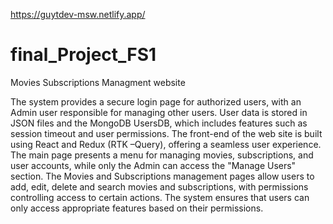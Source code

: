 https://guytdev-msw.netlify.app/
# final_Project_FS1
Movies Subscriptions Managment website

The system provides a secure login page for authorized users, with an Admin user responsible for managing other users. User data is stored in JSON files and the MongoDB UsersDB, which includes features such as session timeout and user permissions.
The front-end of the web site is built using React and Redux (RTK –Query), offering a seamless user experience. The main page presents a menu for managing movies, subscriptions, and user accounts, while only the Admin can access the "Manage Users" section.
The Movies and Subscriptions management pages allow users to add, edit, delete and search movies and subscriptions, with permissions controlling access to certain actions. The system ensures that users can only access appropriate features based on their permissions.
